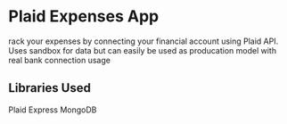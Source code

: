 # Plaid Expenses App

rack your expenses by connecting your financial account using Plaid API. Uses sandbox for data but can easily be used as producation model with real bank connection usage

## Libraries Used
Plaid
Express
MongoDB

